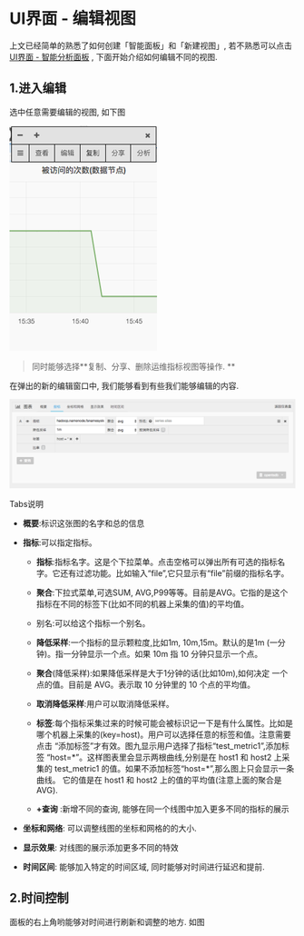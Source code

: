 # UI界面 - 编辑视图

上文已经简单的熟悉了如何创建「智能面板」和「新建视图」, 若不熟悉可以点击[ UI界面 - 智能分析面板](/part4/ui_dashboard.md) , 下面开始介绍如何编辑不同的视图.

## 1.进入编辑

选中任意需要编辑的视图, 如下图

![](/part4/images/p4_9.png)

> 同时能够选择**复制、分享、删除运维指标视图等操作. **

在弹出的新的编辑窗口中, 我们能够看到有些我们能够编辑的内容.

![](/part4/images/p4_10.png)

Tabs说明

* **概要**:标识这张图的名字和总的信息

* **指标**:可以指定指标。

  * **指标**:指标名字。这是个下拉菜单。点击空格可以弹出所有可选的指标名字。它还有过滤功能。比如输入“file”,它只显示有“file”前缀的指标名字。

  * **聚合**:下拉式菜单,可选SUM, AVG,P99等等。目前是AVG。它指的是这个指标在不同的标签下\(比如不同的机器上采集的值\)的平均值。

  * 别名:可以给这个指标一个别名。

  * **降低采样**:一个指标的显示颗粒度,比如1m, 10m,15m。默认的是1m \(一分钟\)。指一分钟显示一个点。如果 10m 指 10 分钟只显示一个点。

  * **聚合**\(降低采样\):如果降低采样是大于1分钟的话\(比如10m\),如何决定 一个点的值。目前是 AVG。表示取 10 分钟里的 10 个点的平均值。

  * **取消降低采样**:用户可以取消降低采样。

  * **标签**:每个指标采集过来的时候可能会被标识记一下是有什么属性。比如是哪个机器上采集的\(key=host\)。用户可以选择任意的标签和值。注意需要点击 “添加标签”才有效。图九显示用户选择了指标“test\_metric1”,添加标签 “host=\*”。这样图表里会显示两根曲线,分别是在 host1 和 host2 上采集的 test\_metric1 的值。如果不添加标签“host=\*”,那么图上只会显示一条曲线。 它的值是在 host1 和 host2 上的值的平均值\(注意上面的聚合是 AVG\).

  * **+查询** :新增不同的查询, 能够在同一个线图中加入更多不同的指标的展示

* **坐标和网络**: 可以调整线图的坐标和网格的的大小.

* **显示效果**: 对线图的展示添加更多不同的特效

* **时间区间**: 能够加入特定的时间区域, 同时能够对时间进行延迟和提前.

## 2.时间控制

面板的右上角哟能够对时间进行刷新和调整的地方. 如图






